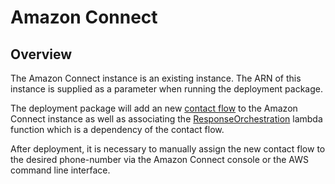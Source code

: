 # Amazon Connect

## Overview

The Amazon Connect instance is an existing instance. The ARN of this instance is supplied as a parameter when running the deployment package.

The deployment package will add an new [contact flow](ContactFlow.md) to the Amazon Connect instance as well as associating the [ResponseOrchestration](ResponseOrchestration.md) lambda function which is a dependency of the contact flow.

After deployment, it is necessary to manually assign the new contact flow to the desired phone-number via the Amazon Connect console or the AWS command line interface.